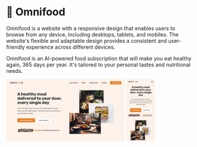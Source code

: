 # 🍕 Omnifood

Omnifood is a website with a responsive design that enables users to browse from any device, including desktops, tablets, and mobiles. The website's flexible and adaptable design provides a consistent and user-friendly experience across different devices.

Omnifood is an AI-powered food subscription that will make you eat healthy again, 365 days per year. It's tailored to your personal tastes and nutritional needs.

<img src="https://github.com/imohamadnashaat/omnifood/blob/main/img/desktop-mobile-view.png" width="80%" />
